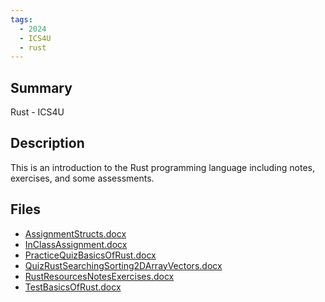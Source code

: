 ```yaml
---
tags:
  - 2024
  - ICS4U
  - rust
---
```


## Summary

Rust - ICS4U

## Description

This is an introduction to the Rust programming language including notes, exercises, and some assessments.

## Files

*   [AssignmentStructs.docx](https://www.russellgordon.ca/acse/cemc-cse-resources/resources/2024/Paul_Guse/AssignmentStructs.docx)
*   [InClassAssignment.docx](https://www.russellgordon.ca/acse/cemc-cse-resources/resources/2024/Paul_Guse/InClassAssignment.docx)
*   [PracticeQuizBasicsOfRust.docx](https://www.russellgordon.ca/acse/cemc-cse-resources/resources/2024/Paul_Guse/PracticeQuizBasicsOfRust.docx)
*   [QuizRustSearchingSorting2DArrayVectors.docx](https://www.russellgordon.ca/acse/cemc-cse-resources/resources/2024/Paul_Guse/QuizRustSearchingSorting2DArrayVectors.docx)
*   [RustResourcesNotesExercises.docx](https://www.russellgordon.ca/acse/cemc-cse-resources/resources/2024/Paul_Guse/RustResourcesNotesExercises.docx)
*   [TestBasicsOfRust.docx](https://www.russellgordon.ca/acse/cemc-cse-resources/resources/2024/Paul_Guse/TestBasicsOfRust.docx)
